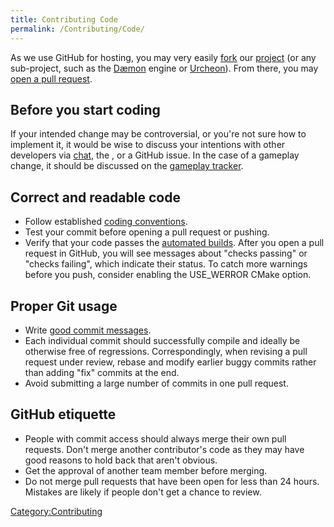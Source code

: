 ```yaml
---
title: Contributing Code
permalink: /Contributing/Code/
---
```


As we use GitHub for hosting, you may very easily
[fork](https://help.github.com/articles/fork-a-repo) our
[project](https://github.com/Unvanquished/Unvanquished) (or any
sub-project, such as the [Dæmon](https://github.com/DaemonEngine) engine
or [Urcheon](https://github.com/DaemonEngine/Urcheon)). From there, you
may [open a pull
request](https://help.github.com/articles/using-pull-requests).

## Before you start coding

If your intended change may be controversial, or you're not sure how to
implement it, it would be wise to discuss your intentions with other
developers via [chat](chat "wikilink"), the , or a GitHub issue. In the
case of a gameplay change, it should be discussed on the [gameplay
tracker](https://github.com/Unvanquished/gameplay).

## Correct and readable code

- Follow established [coding conventions](Coding_convention "wikilink").
- Test your commit before opening a pull request or pushing.
- Verify that your code passes the [automated
  builds](Continuous_integration "wikilink"). After you open a pull
  request in GitHub, you will see messages about "checks passing" or
  "checks failing", which indicate their status. To catch more warnings
  before you push, consider enabling the USE_WERROR CMake option.

## Proper Git usage

- Write [good commit
  messages](http://tbaggery.com/2008/04/19/a-note-about-git-commit-messages.html).
- Each individual commit should successfully compile and ideally be
  otherwise free of regressions. Correspondingly, when revising a pull
  request under review, rebase and modify earlier buggy commits rather
  than adding "fix" commits at the end.
- Avoid submitting a large number of commits in one pull request.

## GitHub etiquette

- People with commit access should always merge their own pull requests.
  Don't merge another contributor's code as they may have good reasons
  to hold back that aren't obvious.
- Get the approval of another team member before merging.
- Do not merge pull requests that have been open for less than 24 hours.
  Mistakes are likely if people don't get a chance to review.

[Category:Contributing](Category:Contributing "wikilink")